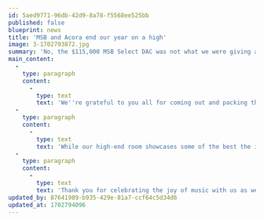 ```yaml
---
id: 5aed9771-96db-42d9-8a78-f5568ee525bb
published: false
blueprint: news
title: 'MSB and Acora end our year on a high'
image: 3-1702793872.jpg
summary: 'No, the $115,000 MSB Select DAC was not what we were giving away in our prize-draw this time, nor the $48,000, 244lbs granite-bodied SRC-2 speakers from Acora Acoustics, but guest speakers Vince Galbo and Isaac Markowitz dazzled us with stunning sound, and facilitated deep discussion on matters of musical reproduction.'
main_content:
  -
    type: paragraph
    content:
      -
        type: text
        text: 'We''re grateful to you all for coming out and packing the house (again!) over two in-depth sessions. '
  -
    type: paragraph
    content:
      -
        type: text
        text: 'While our high-end room showcases some of the best the industry has to offer, meetings like this allow us to share knowledge and perspectives that enrich all of our systems, and to connect with our community in this all too often online world!'
  -
    type: paragraph
    content:
      -
        type: text
        text: 'Thank you for celebrating the joy of music with us as we close out 2023.'
updated_by: 87641989-b935-429e-81a7-ccf64c5d34d6
updated_at: 1702794096
---
```

